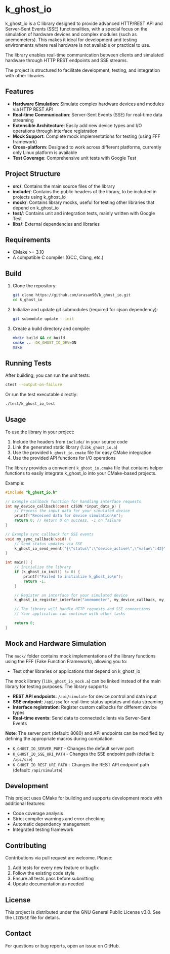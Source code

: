 # k_ghost_io

k_ghost_io is a C library designed to provide advanced HTTP/REST API and Server-Sent Events (SSE) functionalities, with a special focus on the simulation of hardware devices and complex modules (such as anemometers). This makes it ideal for development and testing environments where real hardware is not available or practical to use.

The library enables real-time communication between clients and simulated hardware through HTTP REST endpoints and SSE streams.

The project is structured to facilitate development, testing, and integration with other libraries.

## Features

- **Hardware Simulation**: Simulate complex hardware devices and modules via HTTP REST API
- **Real-time Communication**: Server-Sent Events (SSE) for real-time data streaming
- **Extensible Architecture**: Easily add new device types and I/O operations through interface registration
- **Mock Support**: Complete mock implementations for testing (using FFF framework)
- **Cross-platform**: Designed to work across different platforms, currently only Linux platform is available
- **Test Coverage**: Comprehensive unit tests with Google Test

## Project Structure

- **src/**: Contains the main source files of the library
- **include/**: Contains the public headers of the library, to be included in projects using k_ghost_io
- **mock/**: Contains library mocks, useful for testing other libraries that depend on k_ghost_io
- **test/**: Contains unit and integration tests, mainly written with Google Test
- **libs/**: External dependencies and libraries

## Requirements

- CMake >= 3.10
- A compatible C compiler (GCC, Clang, etc.)

## Build

1. Clone the repository:

   ```sh
   git clone https://github.com/arasan90/k_ghost_io.git
   cd k_ghost_io
   ```

2. Initialize and update git submodules (required for cjson dependency):

   ```sh
   git submodule update --init
   ```

3. Create a build directory and compile:
   ```sh
   mkdir build && cd build
   cmake .. -DK_GHOST_IO_DEV=ON
   make
   ```

## Running Tests

After building, you can run the unit tests:

```sh
ctest --output-on-failure
```

Or run the test executable directly:

```sh
./test/k_ghost_io_test
```

## Usage

To use the library in your project:

1. Include the headers from `include/` in your source code
2. Link the generated static library (`libk_ghost_io.a`)
3. Use the provided `k_ghost_io.cmake` file for easy CMake integration
4. Use the provided API functions for I/O operations

The library provides a convenient `k_ghost_io.cmake` file that contains helper functions to easily integrate k_ghost_io into your CMake-based projects.

Example:

```c
#include "k_ghost_io.h"

// Example callback function for handling interface requests
int my_device_callback(const cJSON *input_data_p) {
    // Process the input data for your simulated device
    printf("Received data for device simulation\n");
    return 0; // Return 0 on success, -1 on failure
}

// Example sync callback for SSE events
void my_sync_callback(void) {
    // Send status updates via SSE
    k_ghost_io_send_event("{\"status\":\"device_active\",\"value\":42}");
}

int main() {
    // Initialize the library
    if (k_ghost_io_init() != 0) {
        printf("Failed to initialize k_ghost_io\n");
        return -1;
    }

    // Register an interface for your simulated device
    k_ghost_io_register_interface("anemometer", my_device_callback, my_sync_callback);

    // The library will handle HTTP requests and SSE connections
    // Your application can continue with other tasks

    return 0;
}
```

## Mock and Hardware Simulation

The `mock/` folder contains mock implementations of the library functions using the FFF (Fake Function Framework), allowing you to:

- Test other libraries or applications that depend on k_ghost_io

The mock library (`libk_ghost_io_mock.a`) can be linked instead of the main library for testing purposes. The library supports:

- **REST API endpoints**: `/api/simulate` for device control and data input
- **SSE endpoint**: `/api/sse` for real-time status updates and data streaming
- **Interface registration**: Register custom callbacks for different device types
- **Real-time events**: Send data to connected clients via Server-Sent Events

**Note**: The server port (default: 8080) and API endpoints can be modified by defining the appropriate macros during compilation:

- `K_GHOST_IO_SERVER_PORT` - Changes the default server port
- `K_GHOST_IO_SSE_URI_PATH` - Changes the SSE endpoint path (default: `/api/sse`)
- `K_GHOST_IO_REST_URI_PATH` - Changes the REST API endpoint path (default: `/api/simulate`)

## Development

This project uses CMake for building and supports development mode with additional features:

- Code coverage analysis
- Strict compiler warnings and error checking
- Automatic dependency management
- Integrated testing framework

## Contributing

Contributions via pull request are welcome. Please:

1. Add tests for every new feature or bugfix
2. Follow the existing code style
3. Ensure all tests pass before submitting
4. Update documentation as needed

## License

This project is distributed under the GNU General Public License v3.0. See the `LICENSE` file for details.

## Contact

For questions or bug reports, open an issue on GitHub.
